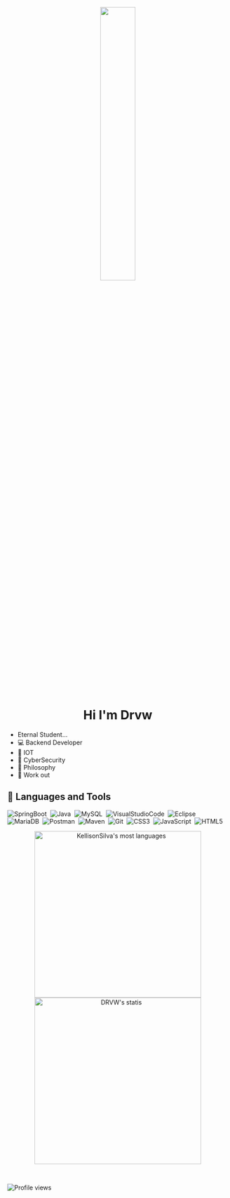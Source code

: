 
<p align ="center"> <img width="40%" height="auto" src="https://user-images.githubusercontent.com/45300498/149220123-cafee2d8-0b3b-4aeb-974b-201710fc502a.gif" height="300px"/>

<h1 align ="center"> Hi I'm Drvw </h1>


- Eternal Student...
- 💻 Backend Developer
- 🔩 IOT
- 🔐 CyberSecurity
- 📖 Philosophy
- 💪 Work out

## 🔧 Languages ​​and Tools

![SpringBoot](https://img.icons8.com/color/40/000000/spring-logo.png)&nbsp;
![Java](https://img.icons8.com/color/40/000000/java-coffee-cup-logo--v2.png)&nbsp;
![MySQL](https://img.icons8.com/color/40/000000/mysql-logo.png)&nbsp;
![VisualStudioCode](https://img.icons8.com/fluency/40/000000/visual-studio-2019.png)&nbsp;
![Eclipse](https://img.icons8.com/external-tal-revivo-shadow-tal-revivo/40/000000/external-eclipse-an-integrated-development-environment-used-in-computer-programming-logo-shadow-tal-revivo.png)&nbsp;
![MariaDB](https://img.icons8.com/color/40/000000/maria-db.png)&nbsp;
![Postman](https://img.icons8.com/external-tal-revivo-shadow-tal-revivo/40/000000/external-postman-is-the-only-complete-api-development-environment-logo-shadow-tal-revivo.png)&nbsp;
![Maven](https://img.icons8.com/ios/40/000000/maven-ios.png)&nbsp;
![Git](https://img.icons8.com/color/40/000000/git.png)&nbsp;
![CSS3](https://img.icons8.com/color/40/000000/css3.png)&nbsp;
![JavaScript](https://img.icons8.com/color/40/000000/javascript--v1.png)&nbsp;
![HTML5](https://img.icons8.com/color/40/000000/html-5--v1.png)&nbsp;

</div>
 
<p align ="center">
  <img width ="380em"src="https://github-readme-stats.vercel.app/api/top-langs/?username=KellisonSilva&layout=compact&theme=vision-friendly-dark" alt="KellisonSilva's most languages"/>
 <img width ="380em" src="https://github-readme-stats.vercel.app/api/?username=KellisonSilva&show_icons=true&theme=vision-friendly-dark" alt="DRVW's statis"/>
  </p>

  
 <br/>
<p align = "left"> <img src = "https://komarev.com/ghpvc/?username=KellisonSilva&color=blue" alt ="Profile views"/> </p>
